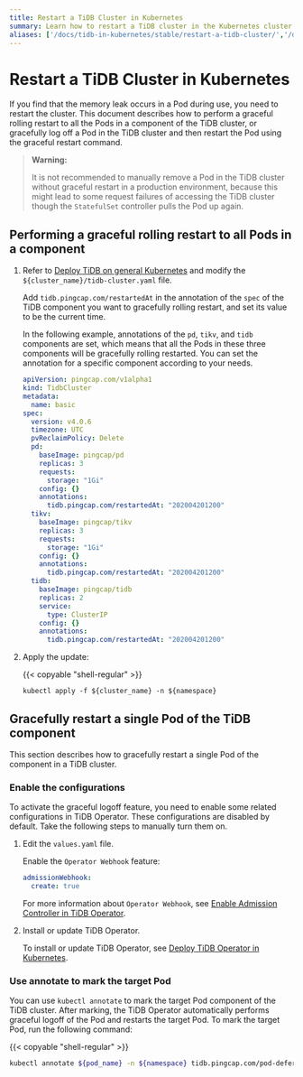 ```yaml
---
title: Restart a TiDB Cluster in Kubernetes
summary: Learn how to restart a TiDB cluster in the Kubernetes cluster.
aliases: ['/docs/tidb-in-kubernetes/stable/restart-a-tidb-cluster/','/docs/tidb-in-kubernetes/v1.1/restart-a-tidb-cluster/']
---
```


# Restart a TiDB Cluster in Kubernetes

If you find that the memory leak occurs in a Pod during use, you need to restart the cluster. This document describes how to perform a graceful rolling restart to all the Pods in a component of the TiDB cluster, or gracefully log off a Pod in the TiDB cluster and then restart the Pod using the graceful restart command.

> **Warning:**
>
> It is not recommended to manually remove a Pod in the TiDB cluster without graceful restart in a production environment, because this might lead to some request failures of accessing the TiDB cluster though the `StatefulSet` controller pulls the Pod up again.

## Performing a graceful rolling restart to all Pods in a component

1. Refer to [Deploy TiDB on general Kubernetes](deploy-on-general-kubernetes.md) and modify the `${cluster_name}/tidb-cluster.yaml` file.

    Add `tidb.pingcap.com/restartedAt` in the annotation of the `spec` of the TiDB component you want to gracefully rolling restart, and set its value to be the current time.

    In the following example, annotations of the `pd`, `tikv`, and `tidb` components are set, which means that all the Pods in these three components will be gracefully rolling restarted. You can set the annotation for a specific component according to your needs.

    ```yaml
    apiVersion: pingcap.com/v1alpha1
    kind: TidbCluster
    metadata:
      name: basic
    spec:
      version: v4.0.6
      timezone: UTC
      pvReclaimPolicy: Delete
      pd:
        baseImage: pingcap/pd
        replicas: 3
        requests:
          storage: "1Gi"
        config: {}
        annotations:
          tidb.pingcap.com/restartedAt: "202004201200"
      tikv:
        baseImage: pingcap/tikv
        replicas: 3
        requests:
          storage: "1Gi"
        config: {}
        annotations:
          tidb.pingcap.com/restartedAt: "202004201200"
      tidb:
        baseImage: pingcap/tidb
        replicas: 2
        service:
          type: ClusterIP
        config: {}
        annotations:
          tidb.pingcap.com/restartedAt: "202004201200"
    ```

2. Apply the update:

    {{< copyable "shell-regular" >}}

    ``` shell
    kubectl apply -f ${cluster_name} -n ${namespace}
    ```

## Gracefully restart a single Pod of the TiDB component

This section describes how to gracefully restart a single Pod of the component in a TiDB cluster.

### Enable the configurations

To activate the graceful logoff feature, you need to enable some related configurations in TiDB Operator. These configurations are disabled by default. Take the following steps to manually turn them on.

1. Edit the `values.yaml` file.

    Enable the `Operator Webhook` feature:

    ```yaml
    admissionWebhook:
      create: true
    ```

    For more information about `Operator Webhook`, see [Enable Admission Controller in TiDB Operator](enable-admission-webhook.md).

2. Install or update TiDB Operator.

    To install or update TiDB Operator, see [Deploy TiDB Operator in Kubernetes](deploy-tidb-operator.md).

### Use annotate to mark the target Pod

You can use `kubectl annotate` to mark the target Pod component of the TiDB cluster. After marking, the TiDB Operator automatically performs graceful logoff of the Pod and restarts the target Pod. To mark the target Pod, run the following command:

{{< copyable "shell-regular" >}}

```sh
kubectl annotate ${pod_name} -n ${namespace} tidb.pingcap.com/pod-defer-deleting=true
```
